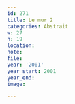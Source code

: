 ```yaml
---
id: 271
title: Le mur 2
categories: Abstrait
w: 27
h: 19
location:
note:
file:
year: '2001'
year_start: 2001
year_end:
image:

---
```

